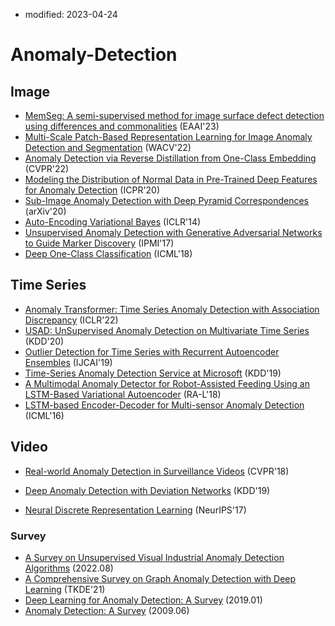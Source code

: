 
- modified: 2023-04-24

# Anomaly-Detection

## Image
- [MemSeg: A semi-supervised method for image surface defect detection using differences and commonalities](https://arxiv.org/pdf/2205.00908.pdf) (EAAI'23)
- [Multi-Scale Patch-Based Representation Learning for Image Anomaly Detection and Segmentation](https://openaccess.thecvf.com/content/WACV2022/papers/Tsai_Multi-Scale_Patch-Based_Representation_Learning_for_Image_Anomaly_Detection_and_Segmentation_WACV_2022_paper.pdf) (WACV'22)
- [Anomaly Detection via Reverse Distillation from One-Class Embedding](https://openaccess.thecvf.com/content/CVPR2022/papers/Deng_Anomaly_Detection_via_Reverse_Distillation_From_One-Class_Embedding_CVPR_2022_paper.pdf) (CVPR'22)
- [Modeling the Distribution of Normal Data in Pre-Trained Deep Features for Anomaly Detection](https://arxiv.org/pdf/2005.14140.pdf) (ICPR'20)
- [Sub-Image Anomaly Detection with Deep Pyramid Correspondences](https://arxiv.org/pdf/2005.02357.pdf) (arXiv'20)
- [Auto-Encoding Variational Bayes](https://arxiv.org/pdf/1312.6114.pdf) (ICLR'14)
- [Unsupervised Anomaly Detection with Generative Adversarial Networks to Guide Marker Discovery](https://arxiv.org/pdf/1703.05921.pdf) (IPMI'17)
- [Deep One-Class Classification](http://proceedings.mlr.press/v80/ruff18a/ruff18a.pdf) (ICML'18)


## Time Series

- [Anomaly Transformer: Time Series Anomaly Detection with Association Discrepancy](https://openreview.net/pdf?id=LzQQ89U1qm_) (ICLR'22)
- [USAD: UnSupervised Anomaly Detection on Multivariate Time Series](https://dl.acm.org/doi/pdf/10.1145/3394486.3403392) (KDD'20)
- [Outlier Detection for Time Series with Recurrent Autoencoder Ensembles](https://www.ijcai.org/proceedings/2019/0378.pdf) (IJCAI'19)
- [Time-Series Anomaly Detection Service at Microsoft](https://dl.acm.org/doi/pdf/10.1145/3292500.3330680) (KDD'19)
- [A Multimodal Anomaly Detector for Robot-Assisted Feeding Using an LSTM-Based Variational Autoencoder](https://ieeexplore.ieee.org/stamp/stamp.jsp?tp=&arnumber=8279425) (RA-L'18)
- [LSTM-based Encoder-Decoder for Multi-sensor Anomaly Detection](https://arxiv.org/pdf/1607.00148.pdf) (ICML'16)


## Video

- [Real-world Anomaly Detection in Surveillance Videos](https://openaccess.thecvf.com/content_cvpr_2018/papers/Sultani_Real-World_Anomaly_Detection_CVPR_2018_paper.pdf) (CVPR'18)


- [Deep Anomaly Detection with Deviation Networks](https://dl.acm.org/doi/pdf/10.1145/3292500.3330871) (KDD'19)



- [Neural Discrete Representation Learning](https://arxiv.org/pdf/1711.00937.pdf) (NeurIPS'17)



### Survey

- [A Survey on Unsupervised Visual Industrial Anomaly Detection Algorithms](https://arxiv.org/pdf/2204.11161.pdf) (2022.08)
- [A Comprehensive Survey on Graph Anomaly Detection with Deep Learning](https://ieeexplore.ieee.org/stamp/stamp.jsp?tp=&arnumber=9565320) (TKDE'21)
- [Deep Learning for Anomaly Detection: A Survey](https://arxiv.org/pdf/1901.03407.pdf) (2019.01)
- [Anomaly Detection: A Survey](https://dl.acm.org/doi/pdf/10.1145/1541880.1541882) (2009.06)
